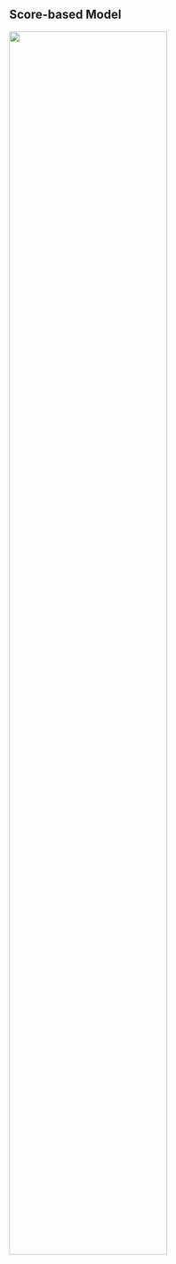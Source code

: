 ## Score-based Model

<img src="https://github.com/mathdoyun/Score-based-Model/assets/135238974/f0870c22-6ccd-417d-ad78-f9d6ac4b2c37" width="75%" height="75%"/>
